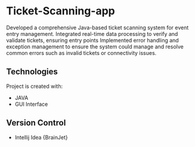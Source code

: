 # Ticket-Scanning-app
Developed a comprehensive Java-based ticket scanning system for event entry management. Integrated real-time data processing to verify and validate tickets, ensuring entry points Implemented error handling and exception management to ensure the system could manage and resolve common errors such as invalid tickets or connectivity issues.

## Technologies
Project is created with:
* JAVA
* GUI Interface

## Version Control
* Intellij Idea {BrainJet}
